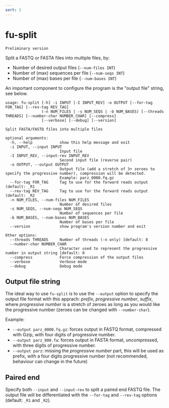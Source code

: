 ```yaml
---
sort: 1
---
```

# fu-split

```note
Preliminary version
```

Split a FASTQ or FASTA files into multiple files, by:
* Number of desired output files (`--num-files INT`)
* Number of (max) sequences per file (`--num-seqs INT`)
* Number of (max) bases per file (`--num-bases INT`)

An important component to configure the program is the "output file" string, see below.

```text
usage: fu-split [-h] -i INPUT [-I INPUT_REV] -o OUTPUT [--for-tag FOR_TAG] [--rev-tag REV_TAG]
                (-n NUM_FILES | -s NUM_SEQS | -b NUM_BASES) [--threads THREADS] [--number-char NUMBER_CHAR] [--compress]
                [--verbose] [--debug] [--version]

Split FASTA/FASTQ files into multiple files

optional arguments:
  -h, --help            show this help message and exit
  -i INPUT, --input INPUT
                        Input file
  -I INPUT_REV, --input-rev INPUT_REV
                        Second input file (reverse pair)
  -o OUTPUT, --output OUTPUT
                        Output file (add a stretch of 3+ zeroes to specify the progressive number), compression will be detected.
                        Example: parz_0000.fq.gz
  --for-tag FOR_TAG     Tag to use for the forward reads output (default: _R1
  --rev-tag REV_TAG     Tag to use for the forward reads output (default: _R2
  -n NUM_FILES, --num-files NUM_FILES
                        Number of desired files
  -s NUM_SEQS, --num-seqs NUM_SEQS
                        Number of sequences per file
  -b NUM_BASES, --num-bases NUM_BASES
                        Number of bases per file
  --version             show program's version number and exit

Other options:
  --threads THREADS     Number of threads (-n only) [default: 8
  --number-char NUMBER_CHAR
                        Character used to represent the progressive number in output string [default: 0
  --compress            Force compression of the output files
  --verbose             Verbose mode
  --debug               Debug mode
```

## Output file string

The ideal way to use `fu-split` is to use the `--output` option to specify the output file format
with this apprach: *prefix*, *progressive number*, *suffix*, where *progressive number* is a stretch
of zeroes as long as you would like the progressive number (zeroes can be changed with `--number-char`).

Example:

* `--output parz_0000.fq.gz`: forces output in FASTQ format, compressed with Gzip, with four digits of progressive number.
* `--output parz_000.fa`: forces output in FASTA format, uncompressed, with three digits of progressive number.
* `--output parz`: missing the *progressive number* part, this will be used as prefix, with a four digits progressive number (not recommended, behaviour can change in the future)

## Paired end

Specify both `--input` and `--input-rev` to split a paired end FASTQ file. The output file will be differentiated
with the `--for-tag` and `--rev-tag` options (default: `_R1` and `_R2`).
